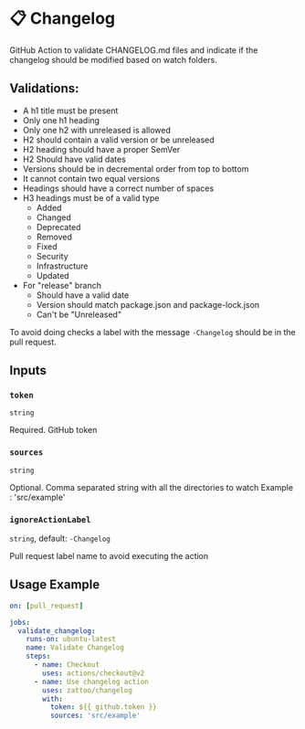# 📋 Changelog
GitHub Action to validate CHANGELOG.md files and indicate if the changelog should be modified based on watch folders.

## Validations:
  - A h1 title must be present
  - Only one h1 heading
  - Only one h2 with unreleased is allowed
  - H2 should contain a valid version or be unreleased
  - H2 heading should have a proper SemVer
  - H2 Should have valid dates
  - Versions should be in decremental order from top to bottom
  - It cannot contain two equal versions
  - Headings should have a correct number of spaces
  - H3 headings must be of a valid type
    - Added
    - Changed
    - Deprecated
    - Removed
    - Fixed
    - Security
    - Infrastructure
    - Updated
  - For "release" branch
    - Should have a valid date
    - Version should match package.json and package-lock.json
    - Can't be "Unreleased"

To avoid doing checks a label with the message `-Changelog` should be in the pull request.

## Inputs

### `token`

`string`

Required. GitHub token

### `sources`

`string`

Optional. Comma separated string with all the directories to watch
Example : 'src/example'

### `ignoreActionLabel`

`string`,  default: `-Changelog`

Pull request label name to avoid executing the action

## Usage Example

````yaml
on: [pull_request]

jobs:
  validate_changelog:
    runs-on: ubuntu-latest
    name: Validate Changelog
    steps:
      - name: Checkout
        uses: actions/checkout@v2
      - name: Use changelog action
        uses: zattoo/changelog
        with:
          token: ${{ github.token }}
          sources: 'src/example'

